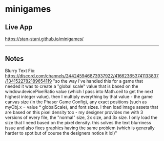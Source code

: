 # minigames

## Live App
https://stan-stani.github.io/minigames/

---

## Notes
Blurry Text Fix: https://discord.com/channels/244245946873937922/416623653741133837/1341522782189654119
"so the way I've handled this for a game that needed it was to create a "global scale" value that is based on the window.devicePixelRatio value (which I pass into Math.ceil to get the next highest integer value). then I multiply everything by that value - the game canvas size (in the Phaser Game Config), any exact positions (such as myObj.x = value * globalScale), and font sizes. I then load image assets that are based on this pixel density too - my designer provides me with 3 versions of every file, the "normal" size, 2x size, and 3x size. I only load the size that I need based on the pixel density. this solves the text blurriness issue and also fixes graphics having the same problem (which is generally harder to spot but of course the designers notice it lol)"